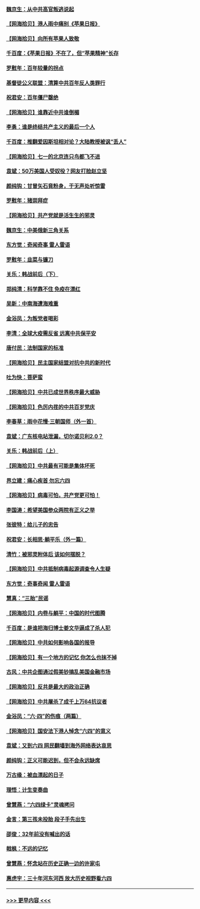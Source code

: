 #### [魏京生：从中共高官叛逃说起](../pages/nsc993/n13048997.md?t=06261652) 
#### [【网海拾贝】港人雨中痛别《苹果日报》](../pages/nsc993/n13048941.md?t=06261652) 
#### [【网海拾贝】向所有苹果人致敬](../pages/nsc993/n13046795.md?t=06261652) 
#### [千百度：《苹果日报》不在了，但“苹果精神”长存](../pages/nsc993/n13046703.md?t=06261652) 
#### [罗慰年：百年较量的拐点](../pages/nsc993/n13046542.md?t=06261652) 
#### [基督徒公义联盟：清算中共百年反人类罪行](../pages/nsc993/n13046499.md?t=06261652) 
#### [祝君安：百年僵尸罄绝](../pages/nsc993/n13045595.md?t=06261652) 
#### [【网海拾贝】谁靠近中共谁倒楣](../pages/nsc993/n13044667.md?t=06261652) 
#### [李勇：谁是终结共产主义的最后一个人](../pages/nsc993/n13044397.md?t=06261652) 
#### [千百度：推翻爱因斯坦相对论？大陆教授被讽“丢人”](../pages/nsc993/n13043908.md?t=06261652) 
#### [【网海拾贝】七一的北京连只鸟都飞不进](../pages/nsc993/n13041377.md?t=06261652) 
#### [袁斌：50万美国人受奴役？网友打脸赵立坚](../pages/nsc993/n13041330.md?t=06261652) 
#### [颜纯钩：甘冒矢石竟粉身，于无声处听惊雷](../pages/nsc993/n13041140.md?t=06261652) 
#### [罗慰年：猪崇拜症](../pages/nsc993/n13041071.md?t=06261652) 
#### [【网海拾贝】共产党就是活生生的邪灵](../pages/nsc993/n13036627.md?t=06261652) 
#### [魏京生：中美俄新三角关系](../pages/nsc993/n13035986.md?t=06261652) 
#### [东方觉：奇闻奇事 雷人雷语](../pages/nsc993/n13035878.md?t=06261652) 
#### [罗慰年：韭菜与镰刀](../pages/nsc993/n13034374.md?t=06261652) 
#### [关乐：韩战前后（下）](../pages/nsc993/n13034113.md?t=06261652) 
#### [郑纯清：科学靠不住 免疫在漂红](../pages/nsc993/n13034093.md?t=06261652) 
#### [吴新：中南海遭海难重](../pages/nsc993/n13034084.md?t=06261652) 
#### [金浴凤：为叛党者喝彩](../pages/nsc993/n13034058.md?t=06261652) 
#### [李清：全球大疫需反省 远离中共保平安](../pages/nsc993/n13033784.md?t=06261652) 
#### [唐付民：法制国家的标准](../pages/nsc993/n13032944.md?t=06261652) 
#### [【网海拾贝】民主国家结盟对抗中共的新时代](../pages/nsc993/n13031717.md?t=06261652) 
#### [吐为快：菩萨蛮](../pages/nsc993/n13030033.md?t=06261652) 
#### [【网海拾贝】中共已成世界秩序最大威胁](../pages/nsc993/n13028138.md?t=06261652) 
#### [【网海拾贝】色厉内荏的中共百岁党庆](../pages/nsc993/n13025582.md?t=06261652) 
#### [李春草：雨中花慢‧三朝国师（外一首）](../pages/nsc993/n13025567.md?t=06261652) 
#### [袁斌：广东核电站泄漏，切尔诺贝利2.0？](../pages/nsc993/n13025475.md?t=06261652) 
#### [关乐：韩战前后（上）](../pages/nsc993/n13025387.md?t=06261652) 
#### [【网海拾贝】中共最有可能是集体坏死](../pages/nsc993/n13023101.md?t=06261652) 
#### [界立建：痛心疾首 勿忘六四](../pages/nsc993/n13022339.md?t=06261652) 
#### [【网海拾贝】病毒可怕，共产党更可怕！](../pages/nsc993/n13020728.md?t=06261652) 
#### [李国涛：希望美国参众两院有正义之举](../pages/nsc993/n13020674.md?t=06261652) 
#### [张彼特：给儿子的忠告](../pages/nsc993/n13018934.md?t=06261652) 
#### [祝君安：长相思‧躺平乐（外一篇）](../pages/nsc993/n13018923.md?t=06261652) 
#### [清竹：被邪灵附体后 该如何摆脱？](../pages/nsc993/n13018877.md?t=06261652) 
#### [【网海拾贝】中共抵制病毒起源调查令人生疑](../pages/nsc993/n13017785.md?t=06261652) 
#### [东方觉：奇事奇闻 雷人雷语](../pages/nsc993/n13017577.md?t=06261652) 
#### [慧真：“三胎”民谣](../pages/nsc993/n13017394.md?t=06261652) 
#### [【网海拾贝】内卷与躺平：中国的时代图腾](../pages/nsc993/n13016128.md?t=06261652) 
#### [千百度：是谁把海归博士姜文华逼成了杀人犯](../pages/nsc993/n13015218.md?t=06261652) 
#### [【网海拾贝】中共如何影响各国的报导](../pages/nsc993/n13012599.md?t=06261652) 
#### [【网海拾贝】有一个地方的记忆 你怎么也抹不掉](../pages/nsc993/n13009802.md?t=06261652) 
#### [古风：中共企图通过假美钞搞乱美国金融市场](../pages/nsc993/n13009626.md?t=06261652) 
#### [【网海拾贝】反共是最大的政治正确](../pages/nsc993/n13007051.md?t=06261652) 
#### [【网海拾贝】中共屠杀了成千上万64抗议者](../pages/nsc993/n13002713.md?t=06261652) 
#### [金浴凤：“六·四”的伤痕（两篇）](../pages/nsc993/n13001719.md?t=06261652) 
#### [【网海拾贝】国安法下港人悼念“六四”的意义](../pages/nsc993/n13001039.md?t=06261652) 
#### [袁斌：又到六四 网民翻墙到海外网络表达哀思](../pages/nsc993/n13000995.md?t=06261652) 
#### [颜纯钩：正义可能迟到，但不会永远缺席](../pages/nsc993/n13000920.md?t=06261652) 
#### [万古缘：被血漂起的日子](../pages/nsc993/n13000914.md?t=06261652) 
#### [理悟：计生变奏曲](../pages/nsc993/n13000414.md?t=06261652) 
#### [曾慧燕：“六四绿卡”灵魂拷问](../pages/nsc993/n13000277.md?t=06261652) 
#### [金言：第三孩未投胎 段子手先出生](../pages/nsc993/n13000215.md?t=06261652) 
#### [邵俊：32年前没有喊出的话](../pages/nsc993/n13000181.md?t=06261652) 
#### [戟枫：不远的记忆](../pages/nsc993/n13000121.md?t=06261652) 
#### [曾慧燕：怀念站在历史正确一边的许家屯](../pages/nsc993/n13000073.md?t=06261652) 
#### [惠虎宇：三十年河东河西 放大历史视野看六四](../pages/nsc993/n13000018.md?t=06261652) 

----
#### [ >>> 更早内容 <<< ](../indexes/nsc993-earlier.md)
